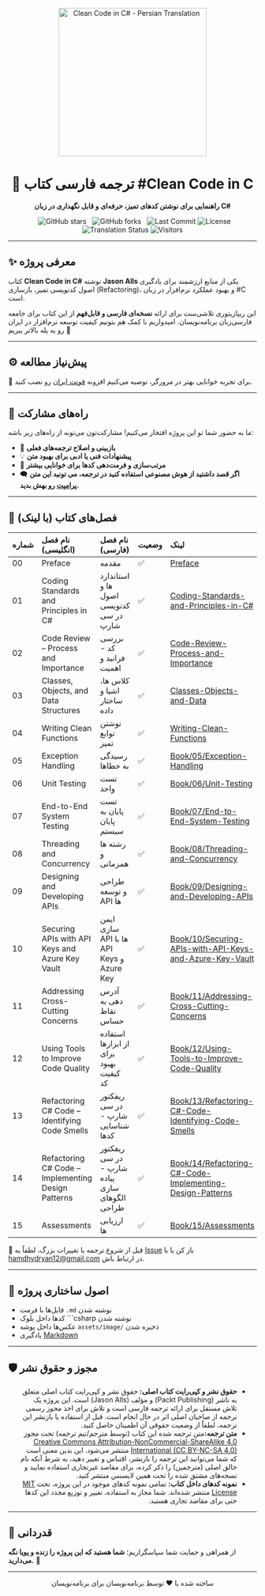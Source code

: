 <p align="center">
  <a href="https://github.com/hheydarian/clean-code-in-csharp-persian">
    <img src="assets/image/Cover.webp" alt="Clean Code in C# - Persian Translation" width="300"/>
  </a>
</p>

<h1 align="center">📘 ترجمه فارسی کتاب #Clean Code in C</h1>

<p align="center">
  <b>راهنمایی برای نوشتن کدهای تمیز، حرفه‌ای و قابل نگهداری  در زبان C#</b>
</p>


<p align="center">
  <img src="https://img.shields.io/github/stars/hheydarian/clean-code-in-csharp-persian?style=social" alt="GitHub stars">
  <img src="https://img.shields.io/github/forks/hheydarian/clean-code-in-csharp-persian?color=blueviolet" alt="GitHub forks">
  <img src="https://img.shields.io/github/last-commit/hheydarian/clean-code-in-csharp-persian?color=9cf" alt="Last Commit">
<img src="https://img.shields.io/github/license/hheydarian/clean-code-in-csharp-persian" alt="License">
  <img src="https://img.shields.io/badge/Translation-100%25-success" alt="Translation Status">
<img src="https://visitor-badge.laobi.icu/badge?page_id=hheydarian.clean-code-in-csharp-persian" alt="Visitors">

</p>



---

## ✨ معرفی پروژه

کتاب **Clean Code in C#** نوشته **Jason Alls** یکی از منابع ارزشمند برای یادگیری اصول کدنویسی تمیز، بازسازی (Refactoring)، و بهبود عملکرد نرم‌افزار در زبان #C است.

این ریپازیتوری تلاشی‌ست برای ارائه **نسخه‌ای فارسی و قابل‌فهم** از این کتاب برای جامعه فارسی‌زبان برنامه‌نویسان. امیدواریم با کمک هم بتونیم کیفیت توسعه نرم‌افزار در ایران رو یه پله بالاتر ببریم 🚀

---

## ⚙️ پیش‌نیاز مطالعه

🔹 برای تجربه خوانایی بهتر در مرورگر، توصیه می‌کنیم افزونه [فونت ایران](https://chromewebstore.google.com/detail/fontiran/edbchgkbejkdkdkpgenlaciegoidmjoh) رو نصب کنید.

---

## 🙌 راه‌های مشارکت

ما به حضور شما تو این پروژه افتخار می‌کنیم! مشارکت‌تون می‌تونه از راه‌های زیر باشه:

- 🔎 **بازبینی و اصلاح ترجمه‌های فعلی**
- 💡 **پیشنهادات فنی یا ادبی برای بهبود متن**
- 🎨 **مرتب‌سازی و فرمت‌دهی کدها برای خوانایی بیشتر**
-  🗨️ **اگر قصد داشتید از هوش مصنوعی استفاده کنید در ترجمه، می تونید این متن [پرامپت](assets/prompt.md ) رو بهش بدید.**

---
## 🔗 فصل‌های کتاب (با لینک)

| شماره | نام فصل (انگلیسی)                                  | نام فصل (فارسی)                               | وضعیت | لینک                                                                                                                       |
|:------|:---------------------------------------------------|:----------------------------------------------|:------|:---------------------------------------------------------------------------------------------------------------------------|
| 00    | Preface                                            | مقدمه                                         | ✅     | [Preface](Book/00/Preface.md)                                                                                   |
| 01    | Coding Standards and Principles in C#              | استاندارد ها و اصول کدنویسی در سی شارپ        | ✅     | [Coding-Standards-and-Principles-in-C#](Book/01/Coding-Standards-and-Principles-in-C%23.md)                      |
| 02    | Code Review – Process and Importance               | بررسی کد - فرانید و اهمیت                     | ✅     | [Code-Review-Process-and-Importance](Book/02/Code-Review-Process-and-Importance.md)                             |
| 03    | Classes, Objects, and Data Structures              | کلاس ها، اشیا و ساختار داده                   | ✅     | [Classes-Objects-and-Data](Book/03/Classes-Objects-and-Data.md)                                                 |
| 04    | Writing Clean Functions                            | نوشتن توابع تمیز                              | ✅     | [Writing-Clean-Functions](Book/04/Writing-Clean-Functions.md)                                                   |
| 05    | Exception Handling                                 | رسیدگی به خطاها                               | ✅     | [Book/05/Exception-Handling](Book/05/Exception-Handling.md)                                                             |
| 06    | Unit Testing                                       | تست واحد                                      | ✅     | [Book/06/Unit-Testing](Book/06/Unit-Testing.md)                                                                         |
| 07    | End-to-End System Testing                          | تست پایان به پایان سیستم                      | ✅     | [Book/07/End-to-End-System-Testing](Book/07/End-to-End-System-Testing.md)                                               |
| 08    | Threading and Concurrency                          | رشته ها و همزمانی                             | ✅     | [Book/08/Threading-and-Concurrency](Book/08/Threading-and-Concurrency.md)                                               |
| 09    | Designing and Developing APIs                      | طراحی و توسعه API ها                          | ✅     | [Book/09/Designing-and-Developing-APIs](Book/09/Designing-and-Developing-APIs.md)                                       |
| 10    | Securing APIs with API Keys and Azure Key Vault    | ایمن سازی API ها با API Keys و Azure Key      | ✅     | [Book/10/Securing-APIs-with-API-Keys-and-Azure-Key-Vault](Book/10/Securing-APIs-with-API-Keys-and-Azure-Key-Vault.md)   |
| 11    | Addressing Cross-Cutting Concerns                  | آدرس دهی به نقاط حساس                         | ✅     | [Book/11/Addressing-Cross-Cutting-Concerns](Book/11/Addressing-Cross-Cutting-Concerns.md)                               |
| 12    | Using Tools to Improve Code Quality                | استفاده از ابزارها برای بهبود کیفیت کد        | ✅     | [Book/12/Using-Tools-to-Improve-Code-Quality](Book/12/Using-Tools-to-Improve-Code-Quality.md)                           |
| 13    | Refactoring C# Code – Identifying Code Smells      | ریفکتور در سی شارپ - شناسایی کدها             | ✅     | [Book/13/Refactoring-C#-Code-Identifying-Code-Smells](Book/13/Refactoring-C%23-Code-Identifying-Code-Smells.md)           |
| 14    | Refactoring C# Code – Implementing Design Patterns | ریفکتور در سی شارپ - پیاده سازی الگوهای طراحی | ✅     | [Book/14/Refactoring-C#-Code-Implementing-Design-Patterns](Book/14/Refactoring-C%23-Code-Implementing-Design-Patterns.md) |
| 15    | Assessments | ارزیابی ها | ✅     | [Book/15/Assessments](Book/Assessments/Assessments.md) |

🛑 قبل از شروع ترجمه یا تغییرات بزرگ، لطفاً یه [Issue](https://github.com/hheydarian/clean-code-in-csharp-persian/issues) باز کن یا با [hamdhydryan12@gmail.com](mailto:hamdhydryan12@gmail.com) در ارتباط باش.

---

## 🧩 اصول ساختاری پروژه

- فایل‌ها با فرمت `.md` نوشته شدن
- کدها داخل بلوک ```csharp نوشته شدن
- عکس‌ها داخل پوشه `assets/image/` ذخیره شدن
-  یادگیری [Markdown](https://markdown-fa-book.vercel.app/)


---


## 🛡️ مجوز و حقوق نشر

<ul dir="rtl">
<li><b>حقوق نشر و کپی‌رایت کتاب اصلی:</b> حقوق نشر و کپی‌رایت کتاب اصلی متعلق به ناشر (Packt Publishing) و مؤلف (Jason Alls) است. این پروژه یک تلاش مستقل برای ارائه ترجمه فارسی است و تلاش برای اخذ مجوز رسمی ترجمه از صاحبان اصلی اثر در حال انجام است. قبل از استفاده یا بازنشر این ترجمه، لطفاً از وضعیت حقوقی آن اطمینان حاصل کنید.</li>
<li><b>متن ترجمه:</b>متن ترجمه شده این کتاب (توسط مترجم/تیم ترجمه) تحت مجوز <a href="https://creativecommons.org/licenses/by-nc-sa/4.0/">Creative Commons Attribution-NonCommercial-ShareAlike 4.0 International (CC BY-NC-SA 4.0)</a> منتشر می‌شود. این بدین معنی است که شما می‌توانید این ترجمه را بازنشر، اقتباس و تغییر دهید، به شرط آنکه نام خالق اصلی (مترجمین) را ذکر کرده، برای مقاصد غیرتجاری استفاده نمایید و نسخه‌های مشتق شده را تحت همین لایسنس منتشر کنید.</li>
<li><b>نمونه کدهای داخل کتاب:</b> تمامی نمونه کدهای موجود در این پروژه، تحت <a href="https://opensource.org/licenses/MIT">MIT License</a> منتشر شده‌اند. شما مجاز به استفاده، تغییر و توزیع مجدد این کدها حتی برای مقاصد تجاری هستید.</li>
</ul>

---


## 🌟 قدردانی

از همراهی و حمایت شما سپاسگزاریم؛ **شما هستید که این پروژه را زنده و پویا نگه می‌دارید.** 🌱  


---

<p align="center">ساخته شده با ❤️ توسط برنامه‌نویسان برای برنامه‌نویسان</p>
